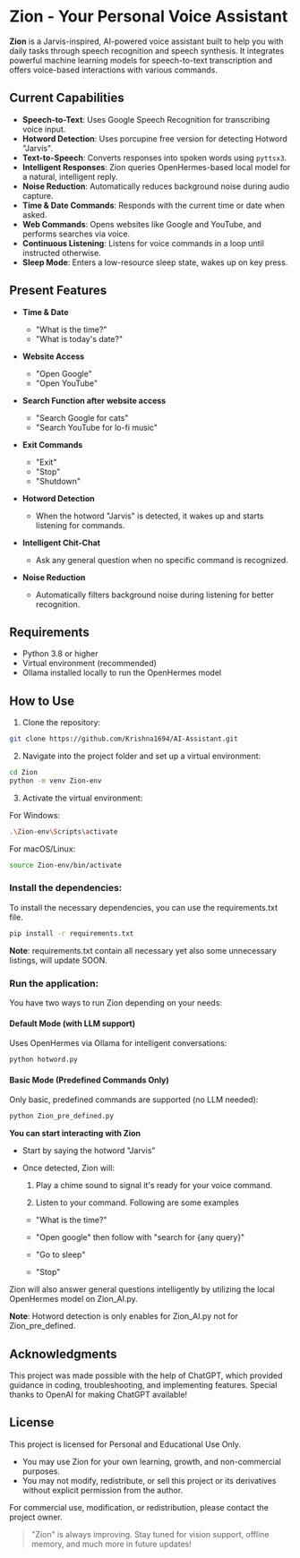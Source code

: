 # Zion - Your Personal Voice Assistant

**Zion** is a Jarvis-inspired, AI-powered voice assistant built to help you with daily tasks through speech recognition and speech synthesis. It integrates powerful machine learning models for speech-to-text transcription and offers voice-based interactions with various commands.

## Current Capabilities

- **Speech-to-Text**: Uses Google Speech Recognition for transcribing voice input.
- **Hotword Detection**: Uses porcupine free version for detecting Hotword "Jarvis".
- **Text-to-Speech**: Converts responses into spoken words using `pyttsx3`.
- **Intelligent Responses**: Zion queries OpenHermes-based local model for a natural, intelligent reply.
- **Noise Reduction**:  Automatically reduces background noise during audio capture.
- **Time & Date Commands**: Responds with the current time or date when asked.
- **Web Commands**: Opens websites like Google and YouTube, and performs searches via voice.
- **Continuous Listening**: Listens for voice commands in a loop until instructed otherwise.
- **Sleep Mode**: Enters a low-resource sleep state, wakes up on key press.

## Present Features

- **Time & Date**
  - "What is the time?"
  - "What is today's date?"

- **Website Access**
  - "Open Google"
  - "Open YouTube"

- **Search Function after website access**
  - "Search Google for cats"
  - "Search YouTube for lo-fi music"

- **Exit Commands**
  - "Exit"
  - "Stop"
  - "Shutdown"

- **Hotword Detection**
  - When the hotword "Jarvis" is detected, it wakes up and starts listening for commands.

- **Intelligent Chit-Chat**
  - Ask any general question when no specific command is recognized.

- **Noise Reduction**
  - Automatically filters background noise during listening for better recognition.

## Requirements

- Python 3.8 or higher
- Virtual environment (recommended)
- Ollama installed locally to run the OpenHermes model

## How to Use

1. Clone the repository:

```bash
git clone https://github.com/Krishna1694/AI-Assistant.git
```
2. Navigate into the project folder and set up a virtual environment:

```bash
cd Zion
python -m venv Zion-env
```
3. Activate the virtual environment:

For Windows:

```bash
.\Zion-env\Scripts\activate
```

For macOS/Linux:
```bash
source Zion-env/bin/activate
```

### Install the dependencies:

To install the necessary dependencies, you can use the requirements.txt file.

```bash
pip install -r requirements.txt
```
**Note**: requirements.txt contain all necessary yet also some unnecessary listings, will update SOON.

### Run the application:

You have two ways to run Zion depending on your needs:

#### Default Mode (with LLM support)
Uses OpenHermes via Ollama for intelligent conversations:

```bash
python hotword.py
```

#### Basic Mode (Predefined Commands Only)
Only basic, predefined commands are supported (no LLM needed):

```bash
python Zion_pre_defined.py
```


**You can start interacting with Zion**

- Start by saying the hotword "Jarvis"

- Once detected, Zion will:

  1. Play a chime sound to signal it's ready for your voice command.

  2. Listen to your command. Following are some examples

    - "What is the time?"

    - "Open google" then follow with "search for {any query}"

    - "Go to sleep"

    - "Stop"

Zion will also answer general questions intelligently by utilizing the local OpenHermes model on Zion_AI.py.

**Note**: Hotword detection is only enables for Zion_AI.py not for Zion_pre_defined.

## Acknowledgments
This project was made possible with the help of ChatGPT, which provided guidance in coding, troubleshooting, and implementing features. Special thanks to OpenAI for making ChatGPT available!

## License
This project is licensed for Personal and Educational Use Only.

- You may use Zion for your own learning, growth, and non-commercial purposes.
- You may not modify, redistribute, or sell this project or its derivatives without explicit permission from the author.

For commercial use, modification, or redistribution, please contact the project owner.

> "Zion" is always improving. Stay tuned for vision support, offline memory, and much more in future updates!